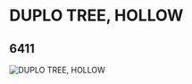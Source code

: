 # DUPLO TREE, HOLLOW
## 6411
![DUPLO TREE, HOLLOW](https://lc-www-live-s.legocdn.com/media/bricks/5/2/641125.jpg)